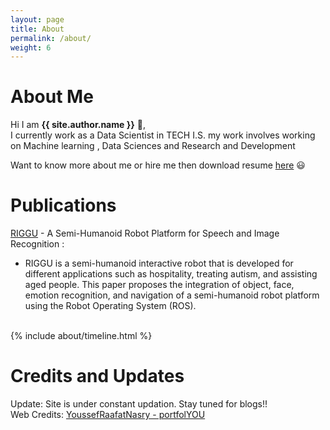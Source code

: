 ```yaml
---
layout: page
title: About
permalink: /about/
weight: 6
---
```


# **About Me**

Hi I am **{{ site.author.name }}** :wave:,<br>
I currently work as a Data Scientist in TECH I.S. my work involves working on Machine learning , Data Sciences and Research and Development <br>

Want to know more about me or hire me then download resume [here](https://github.com/udaygirish/udaygirish.github.io/raw/master/assets/Uday_Girish_CV.pdf) :smiley: <br>


# **Publications**
[RIGGU](https://link.springer.com/chapter/10.1007%2F978-981-15-3914-5_3) - A Semi-Humanoid Robot Platform for Speech and Image Recognition : <br>
<ul>    
    <li>
    RIGGU is a semi-humanoid interactive robot that is developed for different applications such as hospitality, treating autism, and assisting aged people. This paper proposes the integration of object, face, emotion recognition, and navigation of a semi-humanoid robot platform using the Robot Operating System (ROS).   
    </li>
</ul>
<br>
 
<div class="row">
{% include about/timeline.html %}
</div>

# **Credits and Updates**
Update: Site is under constant updation. Stay tuned for blogs!! <br>
Web Credits: [YoussefRaafatNasry - portfolYOU](https://github.com/YoussefRaafatNasry/portfolYOU)

